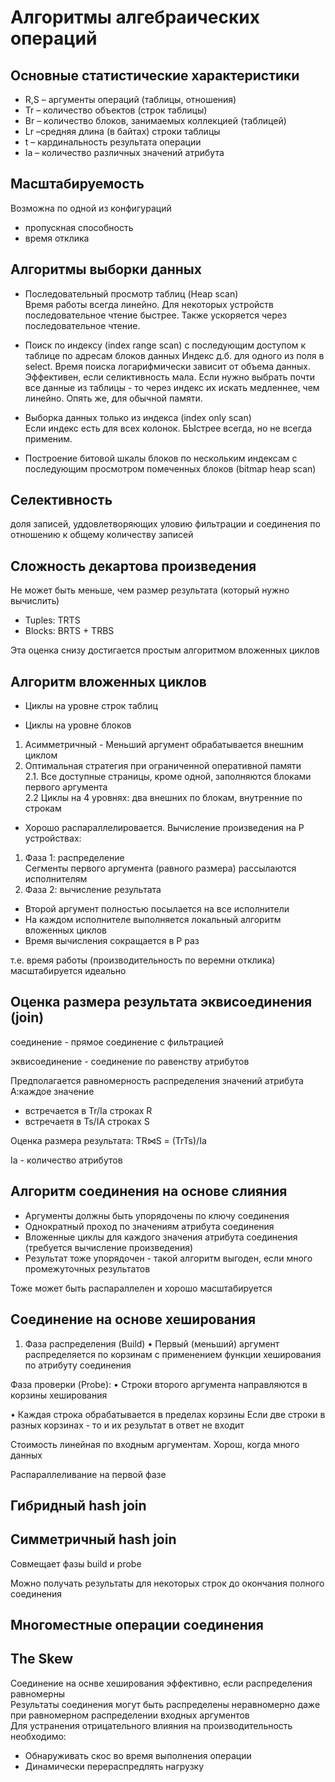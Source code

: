 # Алгоритмы алгебраических операций

## Основные статистические характеристики
* R,S – аргументы операций (таблицы, отношения)
* Tr – количество объектов (строк таблицы)
* Br – количество блоков, занимаемых коллекцией (таблицей)
* Lr –средняя длина (в байтах) строки таблицы
* t – кардинальность результата операции
* Ia – количество различных значений атрибута

## Масштабируемость
Возможна по одной из конфигураций 
* пропускная способность
* время отклика

## Алгоритмы выборки данных
* Последовательный просмотр таблиц (Heap scan)   
Время работы всегда линейно. Для некоторых устройств последовательное чтение быстрее. Также ускоряется через последовательное чтение.
* Поиск по индексу (index range scan) с последующим доступом к таблице по адресам блоков данных
Индекс д.б. для одного из поля в select. Время поиска логарифмически зависит от объема данных.   
Эффективен, если селиктивность мала. Если нужно выбрать почти все данные из таблицы - то через индекс их искать медленнее, чем линейно. Опять же, для обычной памяти. 
*  Выборка данных только из индекса (index only scan)    
Если индекс есть для всех колонок. БЫстрее всегда, но не всегда применим.

* Построение битовой шкалы блоков по нескольким индексам с последующим
просмотром помеченных блоков (bitmap heap scan)

## Селективность 
доля записей, уддовлетворяющих уловию фильтрации и соединения по отношению к общему количеству записей

## Сложность декартова произведения 
Не может быть меньше, чем размер результата (который нужно вычислить)

* Tuples: TRTS
* Blocks: BRTS + TRBS

 Эта оценка снизу достигается простым алгоритмом вложенных циклов

## Алгоритм вложенных циклов
* Циклы на уровне строк таблиц

* Циклы на уровне блоков   
1. Асимметричный - Меньший аргумент обрабатывается внешним циклом
2. Оптимальная стратегия при ограниченной оперативной памяти  
2.1. Все доступные страницы, кроме одной, заполняются блоками первого
аргумента   
2.2 Циклы на 4 уровнях: два внешних по блокам, внутренние по строкам

* Хорошо распараллелировается. Вычисление произведения на P устройствах:
1. Фаза 1: распределение  
 Сегменты первого аргумента (равного размера) рассылаются
исполнителям
2. Фаза 2: вычисление результата 
* Второй аргумент полностью посылается на все исполнители
* На каждом исполнителе выполняется локальный алгоритм вложенных
циклов
* Время вычисления сокращается в P раз

т.е. время работы (производительность по веремни отклика) масштабируется идеально 

## Оценка размера результата эквисоединения (join)
соединение - прямое соединение с фильтрацией

эквисоединение - соединение по равенству атрибутов

Предполагается равномерность распределения значений атрибута А:каждое
значение 
* встречается в Tr/Ia строках R
* встречаетя в Ts/IA строках S

Оценка размера результата:
 TR⋈S = (TrTs)/Ia

Ia - количество атрибутов


## Алгоритм соединения на основе слияния
* Аргументы должны быть упорядочены по ключу соединения
* Однократный проход по значениям атрибута соединения
* Вложенные циклы для каждого значения атрибута соединения (требуется вычисление произведения)
* Результат тоже упорядочен - такой алгоритм выгоден, если много промежуточных результатов 

Тоже может быть распараллелен и хорошо масштабируется 

## Соединение на основе хеширования 

1. Фаза распределения (Build)
• Первый (меньший) аргумент распределяется по корзинам с
применением функции хеширования по атрибуту соединения

Фаза проверки (Probe):
• Строки второго аргумента направляются в корзины хеширования

• Каждая строка обрабатывается в
пределах корзины 
Если две строки в разных корзинах - то и их результат в ответ не входит

Стоимость линейная по входным аргументам. Хорош, когда много данных

Распараллеливание на первой фазе

## Гибридный hash join

## Симметричный hash join
Совмещает фазы build и probe

Можно получать результаты для некоторых строк до окончания полного соединения 

## Многоместные операции соединения 

## The Skew
Соединение на оснве хеширования эффективно, если распределения
равномерны  
Результаты соединения могут быть распределены неравномерно даже при
равномерном распределении входных аргументов  
Для устранения отрицательного влияния на производительность
необходимо:
* Обнаруживать скос во время выполнения операции
* Динамически перераспредлять нагрузку

##